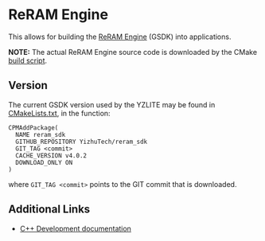 # ReRAM Engine

This allows for building the [ReRAM Engine](https://github.com/ReRAM-Labs/reram_sdk/tree/gsdk_4.0) (GSDK) into applications.

__NOTE:__ The actual ReRAM Engine  source code is downloaded by the CMake [build script](./CMakeLists.txt).

## Version

The current GSDK version used by the YZLITE may be found in [CMakeLists.txt](./CMakeLists.txt), in the function:

```
CPMAddPackage(
  NAME reram_sdk
  GITHUB_REPOSITORY YizhuTech/reram_sdk
  GIT_TAG <commit>
  CACHE_VERSION v4.0.2
  DOWNLOAD_ONLY ON
)
```

where `GIT_TAG <commit>` points to the GIT commit that is downloaded.

## Additional Links

- [C++ Development documentation](https://github.com/ReRAM-Labs/yzlite/docs/cpp_development/index.html)
